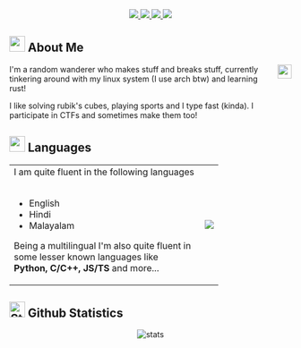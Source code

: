 <!--- Credits to this README goes to @aditya-jyoti --->
<div align="center">

<a target="_blank" href="https://www.linkedin.com/in/onerandom/"> 
  <img src="https://img.shields.io/badge/LinkedIn-076678?style=for-the-badge&logo=linkedin&logoColor=white"> 
</a>
<a target="_blank" href="https://twitter.com/OneRandom1509"> 
  <img src="https://img.shields.io/badge/Twitter-79740e?style=for-the-badge&logo=twitter&logoColor=white"> 
</a>
<a target="_blank" href="https://discord.com/users/780651838000988172"> 
  <img src="https://img.shields.io/badge/Discord-873f71?style=for-the-badge&logo=discord&logoColor=white"> 
</a>
<a target="_blank" href="https://mail.google.com/mail/u/1/?view=cm&fs=1&to=anantukid@gmail.com&tf=1"> 
  <img src="https://img.shields.io/badge/Gmail-9d0006?style=for-the-badge&logo=gmail&logoColor=white"> 
</a>

</div>

## <img src="https://cdn3.emoji.gg/emojis/2112_wave_animated.gif" width="28px" height="28px"> About Me

<img align="right" src="https://komarev.com/ghpvc/?username=OneRandom1509&style=flat-square&color=b57614&label=views" height="25px" alt="watching_count" />

I'm a random wanderer who makes stuff and breaks stuff, currently tinkering around with my linux system (I use arch btw) and learning rust!

I like solving rubik's cubes, playing sports and I type fast (kinda). I participate in CTFs and sometimes make them too!

## <img src="https://cdn3.emoji.gg/emojis/7809-pepe-noted.gif" width="28x" height="28px"> Languages

<div align="center">
<table>
<tr>
<td>
<div align="left">
I am quite fluent in the following languages
<br>
<br>
<ul>
<li>English</li>
<li>Hindi</li>
<li>Malayalam</li>
</ul>

Being a multilingual I'm also quite fluent in <br>
some lesser known languages like <br>
**Python, C/C++, JS/TS** and more...

</div>
</td>
<td>
<img align="right" src="http://github-profile-summary-cards.vercel.app/api/cards/repos-per-language?username=OneRandom1509&theme=gruvbox" />
</td>
  
</tr>
</table>
</div>

## <img src="https://cdn3.emoji.gg/emojis/9230-stats.png" width="28px" height="28px" alt="Stats"> Github Statistics

<div align="center">
<img align="center" src="http://github-profile-summary-cards.vercel.app/api/cards/profile-details?username=OneRandom1509&theme=gruvbox" alt="stats" />
</div>
